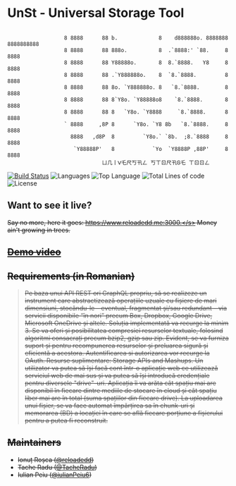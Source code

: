# UnSt - Universal Storage Tool

```

                  8 8888      88 b.             8    d888888o. 8888888 8888888888
                  8 8888      88 888o.          8  .`8888:' `88.     8 8888
                  8 8888      88 Y88888o.       8  8.`8888.   Y8     8 8888
                  8 8888      88 .`Y888888o.    8  `8.`8888.         8 8888
                  8 8888      88 8o. `Y888888o. 8   `8.`8888.        8 8888
                  8 8888      88 8`Y8o. `Y88888o8    `8.`8888.       8 8888
                  8 8888      88 8   `Y8o. `Y8888     `8.`8888.      8 8888
                  ` 8888     ,8P 8      `Y8o. `Y8 8b   `8.`8888.     8 8888
                    8888   ,d8P  8         `Y8o.` `8b.  ;8.`8888     8 8888
                     `Y88888P'   8            `Yo  `Y8888P ,88P'     8 8888
                              ㄩ几丨ᐯ乇尺丂卂ㄥ 丂ㄒㄖ尺卂Ꮆ乇 ㄒㄖㄖㄥ

```

[![Build Status](https://reloadedd.me:8443/buildStatus/icon?job=UniversalStorageToolMultibranch%2Fmaster)](https://reloadedd.me:8443/job/UniversalStorageToolMultibranch/job/master/)
![Languages](https://img.shields.io/github/languages/count/reloadedd/UniversalStorageTool)
![Top Language](https://img.shields.io/github/languages/top/reloadedd/UniversalStorageTool)
![Total Lines of code](https://img.shields.io/tokei/lines/github/reloadedd/UniversalStorageTool)
![License](https://img.shields.io/github/license/reloadedd/UniversalStorageTool)

## Want to see it live?

<s>Say no more, here it goes: https://www.reloadedd.me:3000.</s> Money ain't growing in trees.

## [Demo video](https://youtu.be/-6wveI1wAbw)

## Requirements (in Romanian)

> Pe baza unui API REST ori GraphQL propriu, să se realizeze un instrument care abstractizează operațiile uzuale cu fișiere de mari dimensiuni, stocându-le – eventual, fragmentat și/sau redundant – via servicii disponibile “în nori” precum Box, Dropbox, Google Drive, Microsoft OneDrive și altele. Soluția implementată va recurge la minim 3. Se va oferi și posibilitatea compresiei resurselor textuale, folosind algoritmi consacrați precum bzip2, gzip sau zip. Evident, se va furniza suport și pentru recompunerea resurselor și preluarea sigură și eficientă a acestora. Autentificarea si autorizarea vor recurge la OAuth. Resurse suplimentare: Storage APIs and Mashups.
> Un utilizator va putea să își facă cont într-o aplicație web ce utilizează serviciul web de mai sus și va putea să își introducă credențiale pentru diversele "drive"-uri. Aplicația îi va arăta cât spațiu mai are disponibil în fiecare dintre mediile de stocare în cloud și cât spațiu liber mai are în total (suma spațiilor din fiecare drive). La uploadarea unui fișier, se va face automat împărțirea sa în chunk-uri și memorarea (BD) a locației în care se află fiecare porțiune a fișierului pentru a putea fi reconstruit.

## Maintainers

-   Ionuț Roșca ([@reloadedd](https://github.com/reloadedd))
-   Tache Radu ([@TacheRadu](https://github.com/TacheRadu))
-   Iulian Peiu ([@iulianPeiu6](https://github.com/iulianPeiu6))
